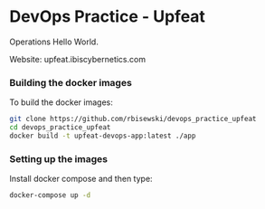 # DevOps Practice - Upfeat

Operations Hello World.

Website: upfeat.ibiscybernetics.com

### Building the docker images

To build the docker images:

```bash
git clone https://github.com/rbisewski/devops_practice_upfeat
cd devops_practice_upfeat
docker build -t upfeat-devops-app:latest ./app
```

### Setting up the images

Install docker compose and then type:

```bash
docker-compose up -d
```
